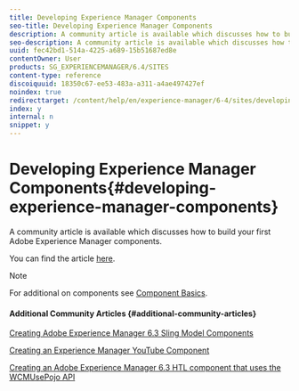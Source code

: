 ```yaml
---
title: Developing Experience Manager Components
seo-title: Developing Experience Manager Components
description: A community article is available which discusses how to build your first Adobe Experience Manager components.
seo-description: A community article is available which discusses how to build your first Adobe Experience Manager components.
uuid: fec42bd1-514a-4225-a689-15b51687ed8e
contentOwner: User
products: SG_EXPERIENCEMANAGER/6.4/SITES
content-type: reference
discoiquuid: 18350c67-ee53-483a-a311-a4ae497427ef
noindex: true
redirecttarget: /content/help/en/experience-manager/6-4/sites/developing/using/components-basics
index: y
internal: n
snippet: y
---
```


# Developing Experience Manager Components{#developing-experience-manager-components}

A community article is available which discusses how to build your first Adobe Experience Manager components.

You can find the article [here](/using/aem63_components.md).

>[!NOTE]
>
>For additional on components see [Component Basics](/6-4/sites/developing/using/components-basics.md).

#### Additional Community Articles {#additional-community-articles}

[Creating Adobe Experience Manager 6.3 Sling Model Components](/using/aem63_slingmodel.md)

[Creating an Experience Manager YouTube Component](/using/aem63_htl_youtube.md)

[Creating an Adobe Experience Manager 6.3 HTL component that uses the WCMUsePojo API](/using/aem63_htl.md)
